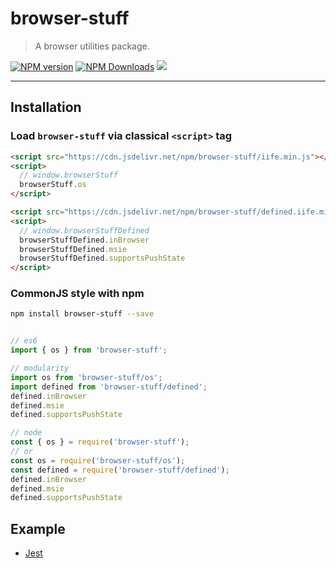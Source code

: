 # browser-stuff
> A browser utilities package.

[![NPM version](https://img.shields.io/npm/v/browser-stuff.svg?style=flat)](https://npmjs.org/package/browser-stuff)
[![NPM Downloads](https://img.shields.io/npm/dm/browser-stuff.svg?style=flat)](https://npmjs.org/package/browser-stuff)
[![](https://data.jsdelivr.com/v1/package/npm/browser-stuff/badge)](https://www.jsdelivr.com/package/npm/browser-stuff)

---

## Installation

### Load `browser-stuff` via classical `<script>` tag

```html
<script src="https://cdn.jsdelivr.net/npm/browser-stuff/iife.min.js"></script>
<script>
  // window.browserStuff
  browserStuff.os
</script>
```

```html
<script src="https://cdn.jsdelivr.net/npm/browser-stuff/defined.iife.min"></script>
<script>
  // window.browserStuffDefined
  browserStuffDefined.inBrowser
  browserStuffDefined.msie
  browserStuffDefined.supportsPushState
</script>
```

### CommonJS style with npm

```bash
npm install browser-stuff --save
```

```javascript

// es6
import { os } from 'browser-stuff';

// modularity
import os from 'browser-stuff/os';
import defined from 'browser-stuff/defined';
defined.inBrowser
defined.msie
defined.supportsPushState

// node
const { os } = require('browser-stuff');
// or
const os = require('browser-stuff/os');
const defined = require('browser-stuff/defined');
defined.inBrowser
defined.msie
defined.supportsPushState

```

## Example

  - [Jest]('tests')
